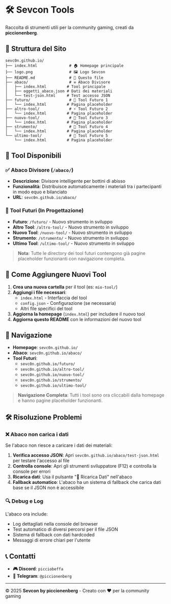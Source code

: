 # 🛠️ Sevcon Tools

Raccolta di strumenti utili per la community gaming, creati da **piccionenberg**.

## 📁 Struttura del Sito

```
sevc0n.github.io/
├── index.html              # 🏠 Homepage principale
├── logo.png                # 🖼️ Logo Sevcon
├── README.md               # 📖 Questo file
├── abaco/                  # ⚒️ Abaco Divisore
│   ├── index.html         # Tool principale
│   ├── oggetti_abaco.json # Dati dei materiali
│   └── test-json.html     # Test accesso JSON
├── futuro/                 # 🔮 Tool Futuro 1
│   └── index.html         # Pagina placeholder
├── altro-tool/             # ⚡ Tool Futuro 2
│   └── index.html         # Pagina placeholder
├── nuovo-tool/             # 🌟 Tool Futuro 3
│   └── index.html         # Pagina placeholder
├── strumento/              # 🎯 Tool Futuro 4
│   └── index.html         # Pagina placeholder
└── ultimo-tool/            # 🚀 Tool Futuro 5
    └── index.html         # Pagina placeholder
```

## 🚀 Tool Disponibili

### ✅ **Abaco Divisore** (`/abaco/`)
- **Descrizione**: Divisore intelligente per bottini di abisso
- **Funzionalità**: Distribuisce automaticamente i materiali tra i partecipanti in modo equo e bilanciato
- **URL**: `sevc0n.github.io/abaco/`

### 🔮 **Tool Futuri** (In Progettazione)
- **Futuro**: `/futuro/` - Nuovo strumento in sviluppo
- **Altro Tool**: `/altro-tool/` - Nuovo strumento in sviluppo  
- **Nuovo Tool**: `/nuovo-tool/` - Nuovo strumento in sviluppo
- **Strumento**: `/strumento/` - Nuovo strumento in sviluppo
- **Ultimo Tool**: `/ultimo-tool/` - Nuovo strumento in sviluppo

> **Nota**: Tutte le directory dei tool futuri contengono già pagine placeholder funzionanti con navigazione completa.

## 🎯 Come Aggiungere Nuovi Tool

1. **Crea una nuova cartella** per il tool (es: `mio-tool/`)
2. **Aggiungi i file necessari**:
   - `index.html` - Interfaccia del tool
   - `config.json` - Configurazione (se necessaria)
   - Altri file specifici del tool
3. **Aggiorna la homepage** (`index.html`) per includere il nuovo tool
4. **Aggiorna questo README** con le informazioni del nuovo tool

## 🔗 Navigazione

- **Homepage**: `sevc0n.github.io/`
- **Abaco**: `sevc0n.github.io/abaco/`
- **Tool Futuri**: 
  - `sevc0n.github.io/futuro/`
  - `sevc0n.github.io/altro-tool/`
  - `sevc0n.github.io/nuovo-tool/`
  - `sevc0n.github.io/strumento/`
  - `sevc0n.github.io/ultimo-tool/`

> **Navigazione Completa**: Tutti i tool sono ora cliccabili dalla homepage e hanno pagine placeholder funzionanti.

## 🛠️ Risoluzione Problemi

### ❌ **Abaco non carica i dati**
Se l'abaco non riesce a caricare i dati dei materiali:

1. **Verifica accesso JSON**: Apri `sevc0n.github.io/abaco/test-json.html` per testare l'accesso al file
2. **Controlla console**: Apri gli strumenti sviluppatore (F12) e controlla la console per errori
3. **Ricarica dati**: Usa il pulsante "🔄 Ricarica Dati" nell'abaco
4. **Fallback automatico**: L'abaco ha un sistema di fallback che carica dati base se il JSON non è accessibile

### 🔍 **Debug e Log**
L'abaco ora include:
- Log dettagliati nella console del browser
- Test automatico di diversi percorsi per il file JSON
- Sistema di fallback con dati hardcoded
- Messaggi di errore chiari per l'utente

## 📞 Contatti

- **🎮 Discord**: `picciobeffa`
- **📱 Telegram**: `@piccionenberg`

---

© 2025 **Sevcon by piccionenberg** - Creato con ❤️ per la community gaming

